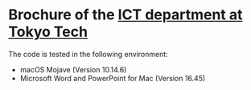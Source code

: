 # Brochure of the [ICT department at Tokyo Tech](https://educ.titech.ac.jp/ict/eng/)

The code is tested in the following environment:
- macOS Mojave (Version 10.14.6)
- Microsoft Word and PowerPoint for Mac (Version 16.45)
